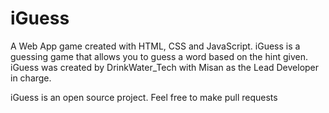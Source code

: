# iGuess
A Web App game created with HTML, CSS and JavaScript.
iGuess is a guessing game that allows you to guess a word based on the hint given.
iGuess was created by DrinkWater_Tech with Misan as the Lead Developer in charge.

iGuess is an open source project. Feel free to make pull requests
